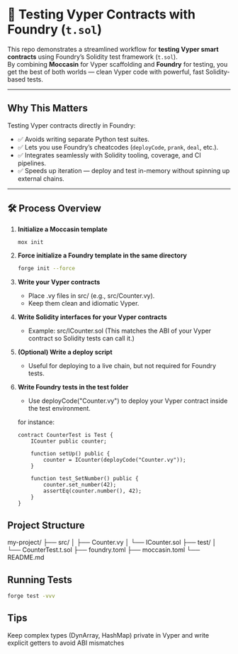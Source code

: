 # 🐍 Testing Vyper Contracts with Foundry (`t.sol`)

This repo demonstrates a streamlined workflow for **testing Vyper smart contracts** using Foundry’s Solidity test framework (`t.sol`).  
By combining **Moccasin** for Vyper scaffolding and **Foundry** for testing, you get the best of both worlds — clean Vyper code with powerful, fast Solidity-based tests.

---

## Why This Matters
Testing Vyper contracts directly in Foundry:
- ✅ Avoids writing separate Python test suites.
- ✅ Lets you use Foundry’s cheatcodes (`deployCode`, `prank`, `deal`, etc.).
- ✅ Integrates seamlessly with Solidity tooling, coverage, and CI pipelines.
- ✅ Speeds up iteration — deploy and test in-memory without spinning up external chains.

---

## 🛠 Process Overview

1. **Initialize a Moccasin template**
   ```bash
   mox init 
   ```

2. **Force initialize a Foundry template in the same directory**
    ```bash
    forge init --force 
    ```

3. **Write your Vyper contracts**
    - Place .vy files in src/ (e.g., src/Counter.vy).
    - Keep them clean and idiomatic Vyper.

4. **Write Solidity interfaces for your Vyper contracts**
    - Example: src/ICounter.sol
        (This matches the ABI of your Vyper contract so Solidity tests can call it.)

5. **(Optional) Write a deploy script**
    - Useful for deploying to a live chain, but not required for Foundry tests.

6. **Write Foundry tests in the test folder**
    - Use deployCode("Counter.vy") to deploy your Vyper contract inside the test environment.

    for instance:
    ```solidity
    contract CounterTest is Test {
        ICounter public counter;

        function setUp() public {
            counter = ICounter(deployCode("Counter.vy"));
        }

        function test_SetNumber() public {
            counter.set_number(42);
            assertEq(counter.number(), 42);
        }
    }
    ```

## Project Structure
my-project/
├── src/
│   ├── Counter.vy
│   └── ICounter.sol
├── test/
│   └── CounterTest.t.sol
├── foundry.toml
├── moccasin.toml
└── README.md

## Running Tests
```bash
forge test -vvv
```

## Tips
Keep complex types (DynArray, HashMap) private in Vyper and write explicit getters to avoid ABI mismatches


